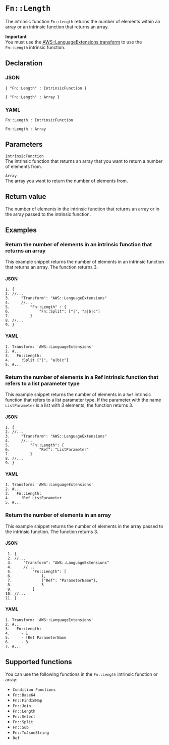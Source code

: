 # `Fn::Length`<a name="intrinsic-function-reference-length"></a>

The intrinsic function `Fn::Length` returns the number of elements within an array or an intrinsic function that returns an array\.

**Important**  
You must use the [AWS::LanguageExtensions transform](https://docs.aws.amazon.com/AWSCloudFormation/latest/UserGuide/aws-languageextension-transform.html) to use the `Fn::Length` intrinsic function\.

## Declaration<a name="length-declaration"></a>

### JSON<a name="intrinsic-function-reference-length-syntax.json"></a>

```
{ "Fn::Length" : IntrinsicFunction }
```

```
{ "Fn::Length" : Array }
```

### YAML<a name="intrinsic-function-reference-length-syntax.yaml"></a>

```
Fn::Length : IntrinsicFunction
```

```
Fn::Length : Array
```

## Parameters<a name="length-parameters"></a>

`IntrinsicFunction`  
The intrinsic function that returns an array that you want to return a number of elements from\.

`Array`  
The array you want to return the number of elements from\.

## Return value<a name="intrinsic-function-reference-length-return"></a>

The number of elements in the intrinsic function that returns an array or in the array passed to the intrinsic function\. 

## Examples<a name="intrinsic-function-reference-length-examples"></a>

### Return the number of elements in an intrinsic function that returns an array<a name="intrinsic-function-reference-length-example-subsection"></a>

This example snippet returns the number of elements in an intrinsic function that returns an array\. The function returns 3\.

#### JSON<a name="intrinsic-function-reference-length-example.json"></a>

```
1. {
2. //...
3.     "Transform": "AWS::LanguageExtensions"
4.     //...
5.         "Fn::Length" : {
6.             "Fn::Split": ["|", "a|b|c"]
7.         }
8. //...
9. }
```

#### YAML<a name="intrinsic-function-reference-legnth-example.yaml"></a>

```
1. Transform: 'AWS::LanguageExtensions'
2. #...
3.   Fn::Length: 
4.     !Split ["|", "a|b|c"]
5. #...
```

### Return the number of elements in a Ref intrinsic function that refers to a list parameter type<a name="intrinsic-function-reference-length-example2"></a>

This example snippet returns the number of elements in a `Ref` intrinsic function that refers to a list parameter type\. If the parameter with the name `ListParameter` is a list with 3 elements, the function returns 3\.

#### JSON<a name="intrinsic-function-reference-length-example2.json"></a>

```
1. {
2. //...
3.     "Transform": "AWS::LanguageExtensions"
4.     //...
5.         "Fn::Length": {
6.             "Ref": "ListParameter"
7.         }
8. //...
9. }
```

#### YAML<a name="intrinsic-function-reference-legnth-example2.yaml"></a>

```
1. Transform: 'AWS::LanguageExtensions'
2. #...
3.   Fn::Length: 
4.     !Ref ListParameter
5. #...
```

### Return the number of elements in an array<a name="intrinsic-function-reference-length-example3"></a>

This example snippet returns the number of elements in the array passed to the intrinsic function\. The function returns 3\.

#### JSON<a name="intrinsic-function-reference-length-example3.json"></a>

```
 1. {
 2. //...
 3.     "Transform": "AWS::LanguageExtensions"
 4.     //...
 5.         "Fn::Length": [
 6.             1,
 7.             {"Ref": "ParameterName"}, 
 8.             3
 9.         ]
10. //...
11. }
```

#### YAML<a name="intrinsic-function-reference-legnth-example3.yaml"></a>

```
1. Transform: 'AWS::LanguageExtensions'
2. #...
3.   Fn::Length: 
4.     - 1
5.     - !Ref ParameterName
6.     - 3
7. #...
```

## Supported functions<a name="length-supported-functions"></a>

You can use the following functions in the `Fn::Length` intrinsic function or array:
+ `Condition Functions`
+ `Fn::Base64`
+ `Fn::FindInMap`
+ `Fn::Join`
+ `Fn::Length`
+ `Fn::Select`
+ `Fn::Split`
+ `Fn::Sub`
+ `Fn::ToJsonString`
+ `Ref`